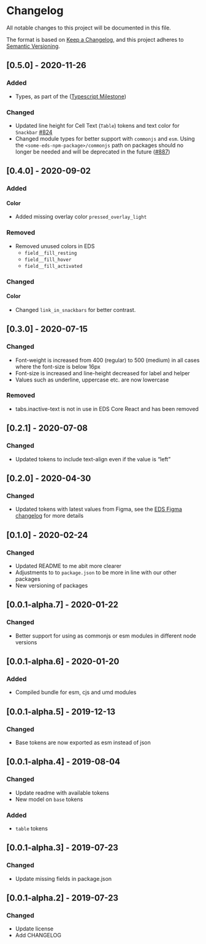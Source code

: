 # Changelog

All notable changes to this project will be documented in this file.

The format is based on [Keep a Changelog](https://keepachangelog.com/en/1.0.0/),
and this project adheres to [Semantic Versioning](https://semver.org/spec/v2.0.0.html).

## [0.5.0] - 2020-11-26

### Added

- Types, as part of the ([Typescript Milestone](https://github.com/equinor/design-system/milestone/7?closed=1))

### Changed

- Updated line height for Cell Text (`Table`) tokens and text color for `Snackbar` [#824](https://github.com/equinor/design-system/issues/824)
- Changed module types for better support with `commonjs` and `esm`. Using the `<some-eds-npm-package>/commonjs` path on packages should no longer be needed and will be deprecated in the future ([#887](https://github.com/equinor/design-system/issues/887))

## [0.4.0] - 2020-09-02

### Added

#### Color

- Added missing overlay color `pressed_overlay_light`

### Removed

- Removed unused colors in EDS
  - `field__fill_resting`
  - `field__fill_hover`
  - `field__fill_activated`

### Changed

#### Color

- Changed `link_in_snackbars` for better contrast.

## [0.3.0] - 2020-07-15

### Changed

- Font-weight is increased from 400 (regular) to 500 (medium) in all cases where the font-size is below 16px
- Font-size is increased and line-height decreased for label and helper
- Values such as underline, uppercase etc. are now lowercase

### Removed

- tabs.inactive-text is not in use in EDS Core React and has been removed

## [0.2.1] - 2020-07-08

### Changed

- Updated tokens to include text-align even if the value is “left”

## [0.2.0] - 2020-04-30

### Changed

- Updated tokens with latest values from Figma, see the [EDS Figma changelog](https://eds.equinor.com/updates/release-information/changelog/) for more details

## [0.1.0] - 2020-02-24

### Changed

- Updated README to me abit more clearer
- Adjustments to to `package.json` to be more in line with our other packages
- New versioning of packages

## [0.0.1-alpha.7] - 2020-01-22

### Changed

- Better support for using as commonjs or esm modules in different node versions

## [0.0.1-alpha.6] - 2020-01-20

### Added

- Compiled bundle for esm, cjs and umd modules

## [0.0.1-alpha.5] - 2019-12-13

### Changed

- Base tokens are now exported as esm instead of json

## [0.0.1-alpha.4] - 2019-08-04

### Changed

- Update readme with available tokens
- New model on `base` tokens

### Added

- `table` tokens

## [0.0.1-alpha.3] - 2019-07-23

### Changed

- Update missing fields in package.json

## [0.0.1-alpha.2] - 2019-07-23

### Changed

- Update license
- Add CHANGELOG
